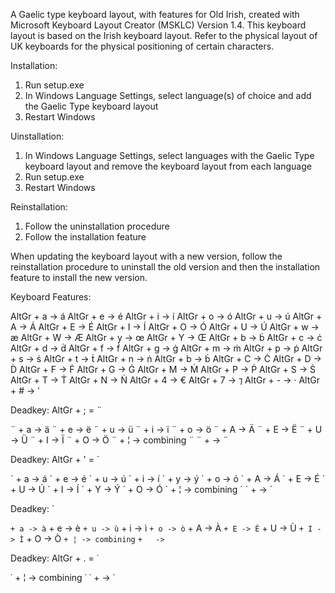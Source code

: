 A Gaelic type keyboard layout, with features for Old Irish, created with Microsoft Keyboard Layout Creator (MSKLC) Version 1.4. This keyboard layout is based on the Irish keyboard layout. Refer to the physical layout of UK keyboards for the physical positioning of certain characters.

Installation:
1) Run setup.exe
2) In Windows Language Settings, select language(s) of choice and add the Gaelic Type keyboard layout
3) Restart Windows

Uinstallation:
1) In Windows Language Settings, select languages with the Gaelic Type keyboard layout and remove the keyboard layout from each language
2) Run setup.exe
3) Restart Windows

Reinstallation:
1) Follow the uninstallation procedure
2) Follow the installation feature

When updating the keyboard layout with a new version, follow the reinstallation procedure to uninstall the old version and then the installation feature to install the new version.

Keyboard Features:

AltGr + a -> á
AltGr + e -> é
AltGr + i -> í
AltGr + o -> ó
AltGr + u -> ú
AltGr + A -> Á
AltGr + E -> É
AltGr + I -> Í
AltGr + O -> Ó
AltGr + U -> Ú
AltGr + w -> æ
AltGr + W -> Æ
AltGr + y -> œ
AltGr + Y -> Œ
AltGr + b -> ḃ
AltGr + c -> ċ
AltGr + d -> ḋ
AltGr + f -> ḟ
AltGr + g -> ġ
AltGr + m -> ṁ
AltGr + p -> ṗ
AltGr + s -> ṡ
AltGr + t -> ṫ
AltGr + n -> ṅ
AltGr + b -> ḃ
AltGr + C -> Ċ
AltGr + D -> Ḋ
AltGr + F -> Ḟ
AltGr + G -> Ġ
AltGr + M -> Ṁ
AltGr + P -> Ṗ
AltGr + S -> Ṡ
AltGr + T -> Ṫ
AltGr + N -> Ṅ
AltGr + 4 -> €
AltGr + 7 -> ⁊
AltGr + - -> ·
AltGr + # -> ʹ

Deadkey: AltGr + ; = ¨

¨ + a -> ä
¨ + e -> ë
¨ + u -> ü
¨ + i -> ï
¨ + o -> ö
¨ + A -> Ä
¨ + E -> Ë
¨ + U -> Ü
¨ + I -> Ï
¨ + O -> Ö
¨ + ¦ -> combining ¨
¨ +   -> ¨

Deadkey: AltGr + ' = ´

´ + a -> á
´ + e -> é
´ + u -> ú
´ + i -> í
´ + y -> ý
´ + o -> ó
´ + A -> Á
´ + E -> É
´ + U -> Ú
´ + I -> Í
´ + Y -> Ý
´ + O -> Ó
´ + ¦ -> combining ´
´ +   -> ´

Deadkey: `

` + a -> à
` + e -> è
` + u -> ù
` + i -> ì
` + o -> ò
` + A -> À
` + E -> È
` + U -> Ù
` + I -> Ì
` + O -> Ò
` + ¦ -> combining `
` +   -> `

Deadkey: AltGr + . = ˙

˙ + ¦ -> combining ˙
˙ +   -> ˙